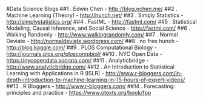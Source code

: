 #Data Science Blogs
##1 . Edwin Chen - http://blog.echen.me/
##2 . Machine Learning (Theory) - http://hunch.net/
##3 . Simply Statistics - http://simplystatistics.org/
##4 . FastML - http://fastml.com/
##5 . Statistical Modeling, Causal Inference, and Social Science - http://fastml.com/
##6 . Walking Randomly - http://www.walkingrandomly.com/
##7 . Normal Deviate - http://normaldeviate.wordpress.com/
##8 . no free hunch - http://blog.kaggle.com/
##9 . PLOS Computational Biology - http://journals.plos.org/ploscompbiol/
##10 . NYC Open Data - https://nycopendata.socrata.com/
##11 . Analyticbridge - http://www.analyticbridge.com/
##12 .  An Introduction to Statistical Learning with Applications in R (ISLR) - http://www.r-bloggers.com/in-depth-introduction-to-machine-learning-in-15-hours-of-expert-videos/
##13 . R Bloggers - http://www.r-bloggers.com/
##14 . Forecasting: principles and practice - https://www.otexts.org/book/fpp
